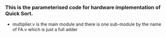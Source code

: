 ### This is the parameterised code for hardware implementation of Quick Sort.
- multiplier.v is the main module and there is one sub-module by the name of FA.v which is just a full adder

